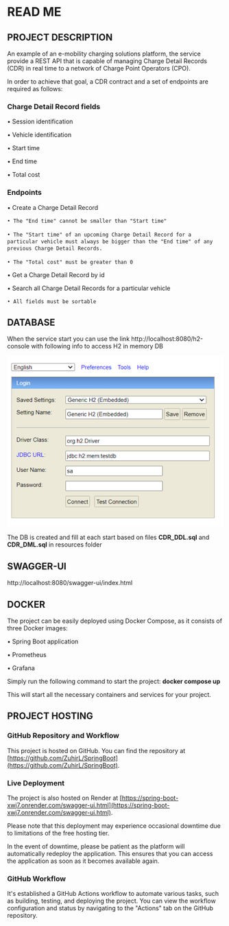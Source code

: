 # READ ME

## PROJECT DESCRIPTION

An example of an e-mobility charging solutions platform, the service provide a REST API that is
capable of managing Charge Detail Records (CDR) in real time to a network of Charge Point Operators
(CPO).

In order to achieve that goal, a CDR contract and a set of endpoints are required as follows:

### Charge Detail Record fields

• Session identification

• Vehicle identification

• Start time

• End time

• Total cost

### Endpoints

• Create a Charge Detail Record

    • The "End time" cannot be smaller than "Start time"

    • The "Start time" of an upcoming Charge Detail Record for a particular vehicle must always be bigger than the "End time" of any previous Charge Detail Records.

    • The "Total cost" must be greater than 0

• Get a Charge Detail Record by id

• Search all Charge Detail Records for a particular vehicle

    • All fields must be sortable

## DATABASE

When the service start you can use the link http://localhost:8080/h2-console
with following info to access H2 in memory DB

![img.png](img.png)

The DB is created and fill at each start based on files **CDR_DDL.sql** and **CDR_DML.sql** in
resources folder

## SWAGGER-UI

http://localhost:8080/swagger-ui/index.html

## DOCKER

The project can be easily deployed using Docker Compose, as it consists of three Docker images:

• Spring Boot application

• Prometheus

• Grafana

Simply run the following command to start the project: **docker compose up**

This will start all the necessary containers and services for your project.

## PROJECT HOSTING

### GitHub Repository and Workflow

This project is hosted on GitHub. You can find the repository at [https://github.com/ZuhirL/SpringBoot](https://github.com/ZuhirL/SpringBoot).

### Live Deployment

The project is also hosted on Render at [https://spring-boot-xwj7.onrender.com/swagger-ui.html](https://spring-boot-xwj7.onrender.com/swagger-ui.html). 

Please note that this deployment may experience occasional downtime due to limitations of the free hosting tier.

In the event of downtime, please be patient as the platform will automatically redeploy the application. 
This ensures that you can access the application as soon as it becomes available again. 

### GitHub Workflow

It's established a GitHub Actions workflow to automate various tasks, such as building, testing, and deploying the project. You can view the workflow configuration and status by navigating to the "Actions" tab on the GitHub repository.
